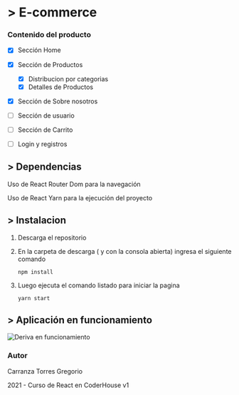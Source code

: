 # > E-commerce

###  Contenido del producto

- [x] Sección Home

- [x] Sección de Productos

  - [x] Distribucion por categorias
  - [x] Detalles de Productos

- [x] Sección de Sobre nosotros

- [ ] Sección de usuario 

- [ ] Sección de Carrito

- [ ] Login y registros

  

## > Dependencias

Uso de React Router Dom para la navegación



Uso de React Yarn para la ejecución del proyecto

  

##  > Instalacion

1. Descarga el repositorio

2. En la carpeta de descarga ( y con la consola abierta) ingresa el siguiente comando

   ```console
   npm install
   ```

3. Luego ejecuta el comando listado para iniciar la pagina

   ````console
   yarn start
   
   ````
## > Aplicación en funcionamiento

![Deriva en funcionamiento](https://github.com/gregoriocarranza/Clases_Coderhouse_React.js/blob/main/Deriva.gif)



### Autor

Carranza Torres Gregorio

2021 - Curso de React en CoderHouse v1